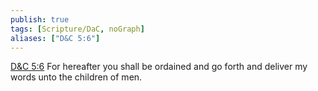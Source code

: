 ```yaml
---
publish: true
tags: [Scripture/DaC, noGraph]
aliases: ["D&C 5:6"]
---
```

[D&C 5:6](https://churchofjesuschrist.org/study/scriptures/dc-testament/dc/5?lang=eng&id=p6#p6) For hereafter you shall be ordained and go forth and deliver my words unto the children of men.
